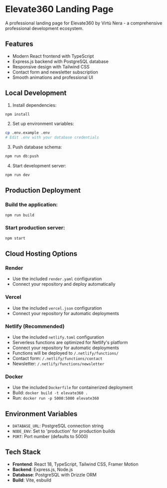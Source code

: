 # Elevate360 Landing Page

A professional landing page for Elevate360 by Virtù Nera - a comprehensive professional development ecosystem.

## Features

- Modern React frontend with TypeScript
- Express.js backend with PostgreSQL database
- Responsive design with Tailwind CSS
- Contact form and newsletter subscription
- Smooth animations and professional UI

## Local Development

1. Install dependencies:
```bash
npm install
```

2. Set up environment variables:
```bash
cp .env.example .env
# Edit .env with your database credentials
```

3. Push database schema:
```bash
npm run db:push
```

4. Start development server:
```bash
npm run dev
```

## Production Deployment

### Build the application:
```bash
npm run build
```

### Start production server:
```bash
npm start
```

## Cloud Hosting Options

### Render
- Use the included `render.yaml` configuration
- Connect your repository and deploy automatically

### Vercel
- Use the included `vercel.json` configuration
- Connect your repository for automatic deployments

### Netlify (Recommended)
- Use the included `netlify.toml` configuration
- Serverless functions are optimized for Netlify's platform
- Connect your repository for automatic deployments
- Functions will be deployed to `/.netlify/functions/`
- Contact form: `/.netlify/functions/contact`
- Newsletter: `/.netlify/functions/newsletter`

### Docker
- Use the included `Dockerfile` for containerized deployment
- Build: `docker build -t elevate360 .`
- Run: `docker run -p 5000:5000 elevate360`

## Environment Variables

- `DATABASE_URL`: PostgreSQL connection string
- `NODE_ENV`: Set to 'production' for production builds
- `PORT`: Port number (defaults to 5000)

## Tech Stack

- **Frontend**: React 18, TypeScript, Tailwind CSS, Framer Motion
- **Backend**: Express.js, Node.js
- **Database**: PostgreSQL with Drizzle ORM
- **Build**: Vite, esbuild